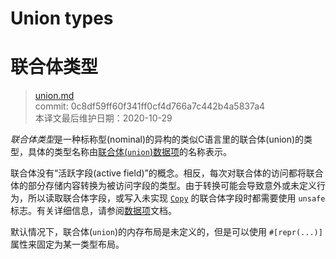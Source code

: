 # Union types
# 联合体类型

>[union.md](https://github.com/rust-lang/reference/blob/master/src/types/union.md)\
>commit: 0c8df59ff60f341ff0cf4d766a7c442b4a5837a4 \
>本译文最后维护日期：2020-10-29

*联合体类型*是一种标称型(nominal)的异构的类似C语言里的联合体(union)的类型，具体的类型名称由[联合体(`union`)数据项][item]的名称表示。

联合体没有“活跃字段(active field)”的概念。相反，每次对联合体的访问都将联合体的部分存储内容转换为被访问字段的类型。由于转换可能会导致意外或未定义行为，所以读取联合体字段，或写入未实现 [`Copy`] 的联合体字段时都需要使用 `unsafe` 标志。有关详细信息，请参阅[数据项][item]文档。

默认情况下，联合体(`union`)的内存布局是未定义的，但是可以使用 `#[repr(...)]`属性来固定为某一类型布局。

[`Copy`]: ../special-types-and-traits.md#copy
[item]: ../items/unions.md

<!-- 2020-11-3 -->
<!-- checked -->

